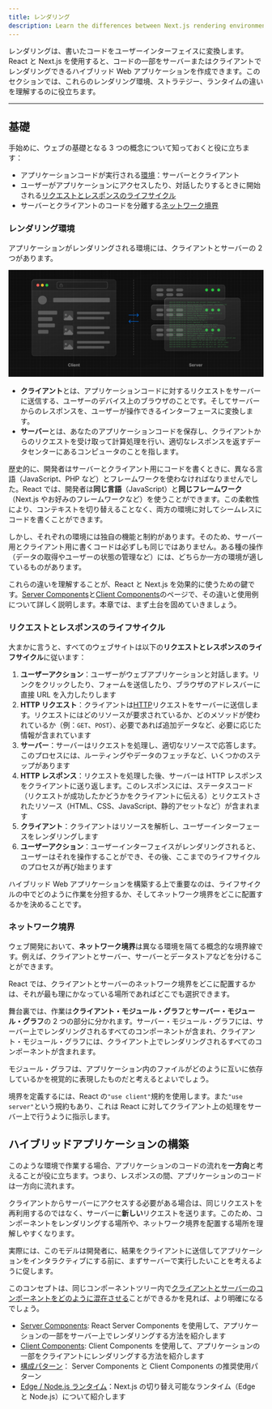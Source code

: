 ```yaml
---
title: レンダリング
description: Learn the differences between Next.js rendering environments, strategies, and runtimes.
---
```


レンダリングは、書いたコードをユーザーインターフェイスに変換します。React と Next.js を使用すると、コードの一部をサーバーまたはクライアントでレンダリングできるハイブリッド Web アプリケーションを作成できます。このセクションでは、これらのレンダリング環境、ストラテジー、ランタイムの違いを理解するのに役立ちます。

---

## 基礎

手始めに、ウェブの基礎となる 3 つの概念について知っておくと役に立ちます：

- アプリケーションコードが実行される[環境](#レンダリング環境)：サーバーとクライアント
- ユーザーがアプリケーションにアクセスしたり、対話したりするときに開始される[リクエストとレスポンスのライフサイクル](#リクエストとレスポンスのライフサイクル)
- サーバーとクライアントのコードを分離する[ネットワーク境界](#ネットワーク境界)

### レンダリング環境

アプリケーションがレンダリングされる環境には、クライアントとサーバーの 2 つがあります。

![Fetch Request Deduplication](../../assets/client-and-server-environments.svg)

- **クライアント**とは、アプリケーションコードに対するリクエストをサーバーに送信する、ユーザーのデバイス上のブラウザのことです。そしてサーバーからのレスポンスを、ユーザーが操作できるインターフェースに変換します。
- **サーバー**とは、あなたのアプリケーションコードを保存し、クライアントからのリクエストを受け取って計算処理を行い、適切なレスポンスを返すデータセンターにあるコンピュータのことを指します。

歴史的に、開発者はサーバーとクライアント用にコードを書くときに、異なる言語（JavaScript、PHP など）とフレームワークを使わなければなりませんでした。React では、開発者は**同じ言語**（JavaScript）と**同じフレームワーク**（Next.js やお好みのフレームワークなど）を使うことができます。この柔軟性により、コンテキストを切り替えることなく、両方の環境に対してシームレスにコードを書くことができます。

<!-- textlint-disable -->

しかし、それぞれの環境には独自の機能と制約があります。そのため、サーバー用とクライアント用に書くコードは必ずしも同じではありません。ある種の操作（データの取得やユーザーの状態の管理など）には、どちらか一方の環境が適しているものがあります。

<!-- texltint-enable -->

これらの違いを理解することが、React と Next.js を効果的に使うための鍵です。[Server Components](/docs/app-router/building-your-application/rendering/server-components)と[Client Components](/docs/app-router/building-your-application/rendering/client-components)のページで、その違いと使用例について詳しく説明します。本章では、まず土台を固めていきましょう。

### リクエストとレスポンスのライフサイクル

大まかに言うと、すべてのウェブサイトは以下の**リクエストとレスポンスのライフサイクル**に従います：

1. **ユーザーアクション**：ユーザーがウェブアプリケーションと対話します。リンクをクリックしたり、フォームを送信したり、ブラウザのアドレスバーに直接 URL を入力したりします
2. **HTTP リクエスト**：クライアントは[HTTP](https://developer.mozilla.org/docs/Web/HTTP)リクエストをサーバーに送信します。リクエストにはどのリソースが要求されているか、どのメソッドが使われているか（例：`GET`、`POST`）、必要であれば追加データなど、必要に応じた情報が含まれています
3. **サーバー**：サーバーはリクエストを処理し、適切なリソースで応答します。このプロセスには、ルーティングやデータのフェッチなど、いくつかのステップがあります
4. **HTTP レスポンス**：リクエストを処理した後、サーバーは HTTP レスポンスをクライアントに送り返します。このレスポンスには、ステータスコード（リクエストが成功したかどうかをクライアントに伝える）とリクエストされたリソース（HTML、CSS、JavaScript、静的アセットなど）が含まれます
5. **クライアント**：クライアントはリソースを解析し、ユーザーインターフェースをレンダリングします
6. **ユーザーアクション**：ユーザーインターフェイスがレンダリングされると、ユーザーはそれを操作することができ、その後、ここまでのライフサイクルのプロセスが再び始まります

ハイブリッド Web アプリケーションを構築する上で重要なのは、ライフサイクルの中でどのように作業を分担するか、そしてネットワーク境界をどこに配置するかを決めることです。

### ネットワーク境界

ウェブ開発において、**ネットワーク境界**は異なる環境を隔てる概念的な境界線です。例えば、クライアントとサーバー、サーバーとデータストアなどを分けることができます。

React では、クライアントとサーバーのネットワーク境界をどこに配置するかは、それが最も理にかなっている場所であればどこでも選択できます。

舞台裏では、作業は**クライアント・モジュール・グラフ**と**サーバー・モジュール・グラフ**の 2 つの部分に分かれます。サーバー・モジュール・グラフには、サーバー上でレンダリングされるすべてのコンポーネントが含まれ、クライアント・モジュール・グラフには、クライアント上でレンダリングされるすべてのコンポーネントが含まれます。

モジュール・グラフは、アプリケーション内のファイルがどのように互いに依存しているかを視覚的に表現したものだと考えるとよいでしょう。

境界を定義するには、React の`"use client"`規約を使用します。また`"use server"`という規約もあり、これは React に対してクライアント上の処理をサーバー上で行うように指示します。

## ハイブリッドアプリケーションの構築

このような環境で作業する場合、アプリケーションのコードの流れを**一方向**と考えることが役に立ちます。つまり、レスポンスの間、アプリケーションのコードは一方向に流れます。

クライアントからサーバーにアクセスする必要がある場合は、同じリクエストを再利用するのではなく、サーバーに**新しい**リクエストを送ります。このため、コンポーネントをレンダリングする場所や、ネットワーク境界を配置する場所を理解しやすくなります。

実際には、このモデルは開発者に、結果をクライアントに送信してアプリケーションをインタラクティブにする前に、まずサーバーで実行したいことを考えるように促します。

このコンセプトは、同じコンポーネントツリー内で[クライアントとサーバーのコンポーネントをどのように混在させる](/docs/app-router/building-your-application/rendering/composition-patterns)ことができるかを見れば、より明確になるでしょう。

- [Server Components](/docs/app-router/building-your-application/rendering/server-components): React Server Components を使用して、アプリケーションの一部をサーバー上でレンダリングする方法を紹介します
- [Client Components](/docs/app-router/building-your-application/rendering/server-components): Client Components を使用して、アプリケーションの一部をクライアントにレンダリングする方法を紹介します
- [構成パターン](/docs/app-router/building-your-application/rendering/server-components)： Server Components と Client Components の推奨使用パターン
- [Edge / Node.js ランタイム](/docs/app-router/building-your-application/rendering/server-components)：Next.js の切り替え可能なランタイム（Edge と Node.js）について紹介します
